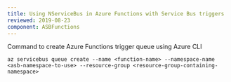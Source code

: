 ```yaml
---
title: Using NServiceBus in Azure Functions with Service Bus triggers
reviewed: 2019-08-23
component: ASBFunctions
---
```


Command to create Azure Functions trigger queue using Azure CLI

```
az servicebus queue create --name <function-name> --namespace-name <asb-namespace-to-use> --resource-group <resource-group-containing-namespace>
```